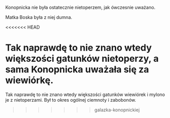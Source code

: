 Konopnicka nie była ostatecznie nietoperzem, jak ówczesnie uważano.

Matka Boska była z niej dumna.


<<<<<<< HEAD

Tak naprawdę to nie znano wtedy większości gatunków nietoperzy, a sama Konopnicka uważała się za wiewiórkę.
=======
Tak naprawdę to nie znano wtedy większości gatunków wiewiórek i mylono je z nietoperzami.
Był to okres ogólnej ciemnoty i zabobonów.
>>>>>>> galazka-konopnickiej
